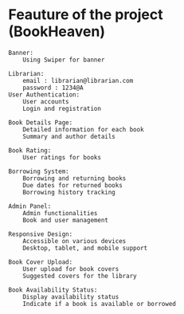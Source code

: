 # Feauture of the project (BookHeaven)
    
    Banner:
        Using Swiper for banner

    Librarian:
        email : librarian@librarian.com
        password : 1234@A
    User Authentication:
        User accounts
        Login and registration

    Book Details Page:
        Detailed information for each book
        Summary and author details

    Book Rating:
        User ratings for books

    Borrowing System:
        Borrowing and returning books
        Due dates for returned books
        Borrowing history tracking

    Admin Panel:
        Admin functionalities
        Book and user management

    Responsive Design:
        Accessible on various devices
        Desktop, tablet, and mobile support

    Book Cover Upload:
        User upload for book covers
        Suggested covers for the library

    Book Availability Status:
        Display availability status
        Indicate if a book is available or borrowed
